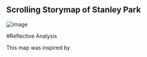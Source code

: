 ## Scrolling Storymap of Stanley Park

![image](https://user-images.githubusercontent.com/77645885/112242428-13d12500-8c09-11eb-8e28-a4f797022d75.png)

#Reflective Analysis

This map was inspired by 

